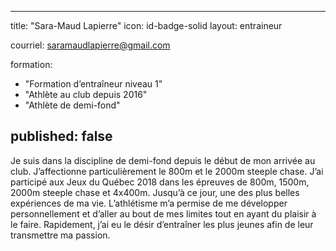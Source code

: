 ---
title: "Sara-Maud Lapierre"
icon: id-badge-solid
layout: entraineur

courriel: saramaudlapierre@gmail.com

formation:
  - "Formation d’entraîneur niveau 1"
  - "Athlète au club depuis 2016"
  - "Athlète de demi-fond"

published: false
----

Je suis dans la discipline de demi-fond depuis le début de mon arrivée au club. J’affectionne particulièrement le 800m et le 2000m steeple chase. J’ai participé aux Jeux du Québec 2018 dans les épreuves de 800m, 1500m, 2000m steeple chase et 4x400m. Jusqu’à ce jour, une des plus belles expériences de ma vie. L’athlétisme m’a permise de me développer personnellement et d’aller au bout de mes limites tout en ayant du plaisir à le faire. Rapidement, j’ai eu le désir d’entraîner les plus jeunes afin de leur transmettre ma passion.
